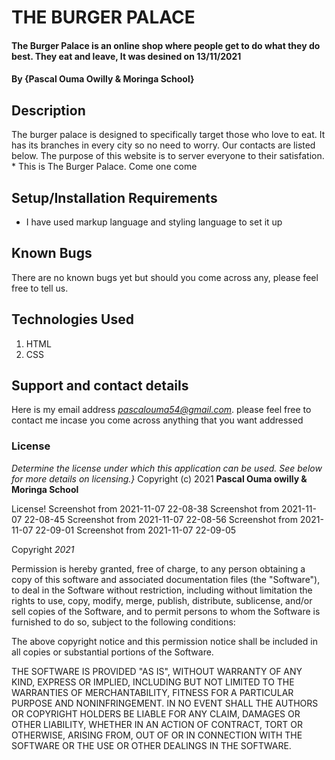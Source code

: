 # THE BURGER PALACE 
#### The Burger Palace is an online shop where people get to do what they do best. They eat and leave, It was desined on 13/11/2021
#### By **{Pascal Ouma Owilly & Moringa School}**
## Description
The burger palace is designed to specifically target those who love to eat. It has its branches in every city so no need to worry. Our contacts are listed below. The purpose of this website is to server everyone to their satisfation. * This is The Burger Palace. Come one come
## Setup/Installation Requirements
* I have used markup language and styling language to set it up
## Known Bugs
There are no known bugs yet but should you come across any, please feel free to tell us.
## Technologies Used
1. HTML
2. CSS
## Support and contact details
Here is my email address *pascalouma54@gmail.com*. please feel free to contact me incase you come across anything that you want addressed
### License
*Determine the license under which this application can be used.  See below for more details on licensing.}*
Copyright (c) 2021 **Pascal Ouma owilly & Moringa School**

License!
Screenshot from 2021-11-07 22-08-38 Screenshot from 2021-11-07 22-08-45 Screenshot from 2021-11-07 22-08-56 Screenshot from 2021-11-07 22-09-01 Screenshot from 2021-11-07 22-09-05

Copyright *2021*

Permission is hereby granted, free of charge, to any person obtaining a copy of this software and associated documentation files (the "Software"), to deal in the Software without restriction, including without limitation the rights to use, copy, modify, merge, publish, distribute, sublicense, and/or sell copies of the Software, and to permit persons to whom the Software is furnished to do so, subject to the following conditions:

The above copyright notice and this permission notice shall be included in all copies or substantial portions of the Software.

THE SOFTWARE IS PROVIDED "AS IS", WITHOUT WARRANTY OF ANY KIND, EXPRESS OR IMPLIED, INCLUDING BUT NOT LIMITED TO THE WARRANTIES OF MERCHANTABILITY, FITNESS FOR A PARTICULAR PURPOSE AND NONINFRINGEMENT. IN NO EVENT SHALL THE AUTHORS OR COPYRIGHT HOLDERS BE LIABLE FOR ANY CLAIM, DAMAGES OR OTHER LIABILITY, WHETHER IN AN ACTION OF CONTRACT, TORT OR OTHERWISE, ARISING FROM, OUT OF OR IN CONNECTION WITH THE SOFTWARE OR THE USE OR OTHER DEALINGS IN THE SOFTWARE.